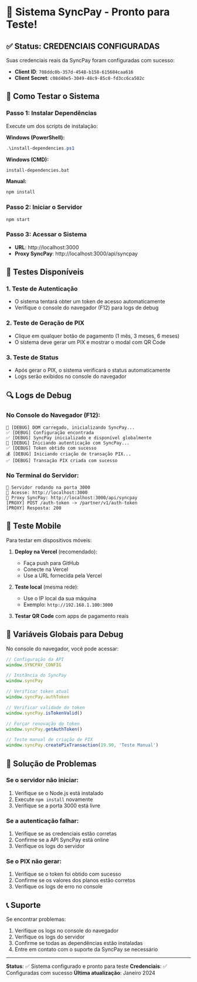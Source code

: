 # 🎉 Sistema SyncPay - Pronto para Teste!

## ✅ Status: CREDENCIAIS CONFIGURADAS

Suas credenciais reais da SyncPay foram configuradas com sucesso:
- **Client ID**: `708ddc0b-357d-4548-b158-615684caa616`
- **Client Secret**: `c08d40e5-3049-48c9-85c0-fd3cc6ca502c`

## 🚀 Como Testar o Sistema

### Passo 1: Instalar Dependências
Execute um dos scripts de instalação:

**Windows (PowerShell):**
```powershell
.\install-dependencies.ps1
```

**Windows (CMD):**
```cmd
install-dependencies.bat
```

**Manual:**
```bash
npm install
```

### Passo 2: Iniciar o Servidor
```bash
npm start
```

### Passo 3: Acessar o Sistema
- **URL**: http://localhost:3000
- **Proxy SyncPay**: http://localhost:3000/api/syncpay

## 🧪 Testes Disponíveis

### 1. Teste de Autenticação
- O sistema tentará obter um token de acesso automaticamente
- Verifique o console do navegador (F12) para logs de debug

### 2. Teste de Geração de PIX
- Clique em qualquer botão de pagamento (1 mês, 3 meses, 6 meses)
- O sistema deve gerar um PIX e mostrar o modal com QR Code

### 3. Teste de Status
- Após gerar o PIX, o sistema verificará o status automaticamente
- Logs serão exibidos no console do navegador

## 🔍 Logs de Debug

### No Console do Navegador (F12):
```
🚀 [DEBUG] DOM carregado, inicializando SyncPay...
✅ [DEBUG] Configuração encontrada
✅ [DEBUG] SyncPay inicializado e disponível globalmente
🔐 [DEBUG] Iniciando autenticação com SyncPay...
✅ [DEBUG] Token obtido com sucesso
💰 [DEBUG] Iniciando criação de transação PIX...
✅ [DEBUG] Transação PIX criada com sucesso
```

### No Terminal do Servidor:
```
🚀 Servidor rodando na porta 3000
📱 Acesse: http://localhost:3000
🔧 Proxy SyncPay: http://localhost:3000/api/syncpay
[PROXY] POST /auth-token -> /partner/v1/auth-token
[PROXY] Resposta: 200
```

## 📱 Teste Mobile

Para testar em dispositivos móveis:

1. **Deploy na Vercel** (recomendado):
   - Faça push para GitHub
   - Conecte na Vercel
   - Use a URL fornecida pela Vercel

2. **Teste local** (mesma rede):
   - Use o IP local da sua máquina
   - Exemplo: `http://192.168.1.100:3000`

3. **Testar QR Code** com apps de pagamento reais

## 🔧 Variáveis Globais para Debug

No console do navegador, você pode acessar:

```javascript
// Configuração da API
window.SYNCPAY_CONFIG

// Instância do SyncPay
window.syncPay

// Verificar token atual
window.syncPay.authToken

// Verificar validade do token
window.syncPay.isTokenValid()

// Forçar renovação do token
window.syncPay.getAuthToken()

// Teste manual de criação de PIX
window.syncPay.createPixTransaction(19.90, 'Teste Manual')
```

## 🐛 Solução de Problemas

### Se o servidor não iniciar:
1. Verifique se o Node.js está instalado
2. Execute `npm install` novamente
3. Verifique se a porta 3000 está livre

### Se a autenticação falhar:
1. Verifique se as credenciais estão corretas
2. Confirme se a API SyncPay está online
3. Verifique os logs do servidor

### Se o PIX não gerar:
1. Verifique se o token foi obtido com sucesso
2. Confirme se os valores dos planos estão corretos
3. Verifique os logs de erro no console

## 📞 Suporte

Se encontrar problemas:
1. Verifique os logs no console do navegador
2. Verifique os logs do servidor
3. Confirme se todas as dependências estão instaladas
4. Entre em contato com o suporte da SyncPay se necessário

---

**Status**: ✅ Sistema configurado e pronto para teste
**Credenciais**: ✅ Configuradas com sucesso
**Última atualização**: Janeiro 2024
